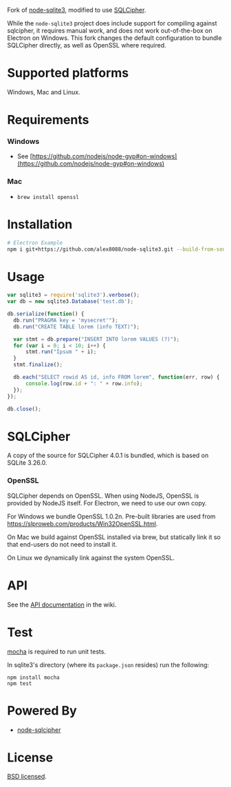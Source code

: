 Fork of [node-sqlite3](https://github.com/mapbox/node-sqlite3), modified to use [SQLCipher](https://www.zetetic.net/sqlcipher/).

While the `node-sqlite3` project does include support for compiling against sqlcipher, it requires manual work, and does not work out-of-the-box on Electron on Windows. This fork changes the default configuration to bundle SQLCipher directly, as well as OpenSSL where required.

# Supported platforms

Windows, Mac and Linux.

# Requirements

### Windows

 * See [https://github.com/nodejs/node-gyp#on-windows](https://github.com/nodejs/node-gyp#on-windows)

### Mac

 * `brew install openssl`

# Installation

```sh
# Electron Example
npm i git+https://github.com/alex8088/node-sqlite3.git --build-from-source --runtime=electron --target_arch=ia32 --target=2.0.5 --dist-url=https://atom.io/download/electron
```

# Usage

``` js
var sqlite3 = require('sqlite3').verbose();
var db = new sqlite3.Database('test.db');

db.serialize(function() {
  db.run("PRAGMA key = 'mysecret'");
  db.run("CREATE TABLE lorem (info TEXT)");

  var stmt = db.prepare("INSERT INTO lorem VALUES (?)");
  for (var i = 0; i < 10; i++) {
      stmt.run("Ipsum " + i);
  }
  stmt.finalize();

  db.each("SELECT rowid AS id, info FROM lorem", function(err, row) {
      console.log(row.id + ": " + row.info);
  });
});

db.close();
```

# SQLCipher

A copy of the source for SQLCipher 4.0.1 is bundled, which is based on SQLite 3.26.0.

### OpenSSL

SQLCipher depends on OpenSSL. When using NodeJS, OpenSSL is provided by NodeJS itself. For Electron, we need to use our own copy.

For Windows we bundle OpenSSL 1.0.2n. Pre-built libraries are used from https://slproweb.com/products/Win32OpenSSL.html.

On Mac we build against OpenSSL installed via brew, but statically link it so that end-users do not need to install it.

On Linux we dynamically link against the system OpenSSL.

# API

See the [API documentation](https://github.com/mapbox/node-sqlite3/wiki) in the wiki.

# Test

[mocha](https://github.com/visionmedia/mocha) is required to run unit tests.

In sqlite3's directory (where its `package.json` resides) run the following:

    npm install mocha
    npm test

# Powered By

- [node-sqlcipher](https://github.com/journeyapps/node-sqlcipher)

# License

[BSD licensed](./LICENSE).

